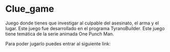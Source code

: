 # Clue_game
Juego donde tienes que investigar al culpable del asesinato, el arma y el lugar. 
Este juego fue desarrollado en el programa TyranoBuilder. 
Este juego tiene temática de la serie animada One Punch Man.

Para poder jugarlo puedes entrar al siguiente link: 
